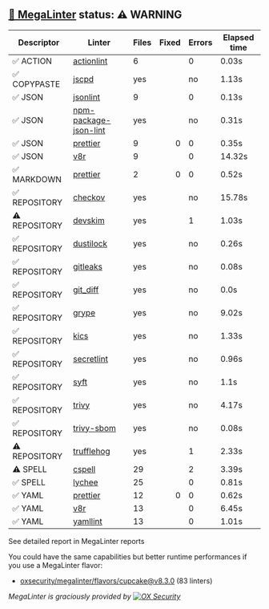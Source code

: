 ## [🦙 MegaLinter](https://megalinter.io/8.3.0) status: ⚠️ WARNING

| Descriptor  |                                          Linter                                           |Files|Fixed|Errors|Elapsed time|
|-------------|-------------------------------------------------------------------------------------------|-----|----:|------|------------|
|✅ ACTION    |[actionlint](https://megalinter.io/8.3.0/descriptors/action_actionlint)                    |    6|     |     0|0.03s       |
|✅ COPYPASTE |[jscpd](https://megalinter.io/8.3.0/descriptors/copypaste_jscpd)                           |yes  |     |no    |1.13s       |
|✅ JSON      |[jsonlint](https://megalinter.io/8.3.0/descriptors/json_jsonlint)                          |    9|     |     0|0.13s       |
|✅ JSON      |[npm-package-json-lint](https://megalinter.io/8.3.0/descriptors/json_npm_package_json_lint)|yes  |     |no    |0.31s       |
|✅ JSON      |[prettier](https://megalinter.io/8.3.0/descriptors/json_prettier)                          |    9|    0|     0|0.35s       |
|✅ JSON      |[v8r](https://megalinter.io/8.3.0/descriptors/json_v8r)                                    |    9|     |     0|14.32s      |
|✅ MARKDOWN  |[prettier](https://megalinter.io/8.3.0/descriptors/markdown_prettier)                      |    2|    0|     0|0.52s       |
|✅ REPOSITORY|[checkov](https://megalinter.io/8.3.0/descriptors/repository_checkov)                      |yes  |     |no    |15.78s      |
|⚠️ REPOSITORY|[devskim](https://megalinter.io/8.3.0/descriptors/repository_devskim)                      |yes  |     |     1|1.03s       |
|✅ REPOSITORY|[dustilock](https://megalinter.io/8.3.0/descriptors/repository_dustilock)                  |yes  |     |no    |0.26s       |
|✅ REPOSITORY|[gitleaks](https://megalinter.io/8.3.0/descriptors/repository_gitleaks)                    |yes  |     |no    |0.08s       |
|✅ REPOSITORY|[git_diff](https://megalinter.io/8.3.0/descriptors/repository_git_diff)                    |yes  |     |no    |0.0s        |
|✅ REPOSITORY|[grype](https://megalinter.io/8.3.0/descriptors/repository_grype)                          |yes  |     |no    |9.02s       |
|✅ REPOSITORY|[kics](https://megalinter.io/8.3.0/descriptors/repository_kics)                            |yes  |     |no    |1.33s       |
|✅ REPOSITORY|[secretlint](https://megalinter.io/8.3.0/descriptors/repository_secretlint)                |yes  |     |no    |0.96s       |
|✅ REPOSITORY|[syft](https://megalinter.io/8.3.0/descriptors/repository_syft)                            |yes  |     |no    |1.1s        |
|✅ REPOSITORY|[trivy](https://megalinter.io/8.3.0/descriptors/repository_trivy)                          |yes  |     |no    |4.17s       |
|✅ REPOSITORY|[trivy-sbom](https://megalinter.io/8.3.0/descriptors/repository_trivy_sbom)                |yes  |     |no    |0.08s       |
|⚠️ REPOSITORY|[trufflehog](https://megalinter.io/8.3.0/descriptors/repository_trufflehog)                |yes  |     |1     |2.33s       |
|⚠️ SPELL     |[cspell](https://megalinter.io/8.3.0/descriptors/spell_cspell)                             |29   |     |2     |3.39s       |
|✅ SPELL     |[lychee](https://megalinter.io/8.3.0/descriptors/spell_lychee)                             |25   |     |     0|0.81s       |
|✅ YAML      |[prettier](https://megalinter.io/8.3.0/descriptors/yaml_prettier)                          |12   |    0|     0|0.62s       |
|✅ YAML      |[v8r](https://megalinter.io/8.3.0/descriptors/yaml_v8r)                                    |13   |     |     0|6.45s       |
|✅ YAML      |[yamllint](https://megalinter.io/8.3.0/descriptors/yaml_yamllint)                          |13   |     |     0|1.01s       |

See detailed report in MegaLinter reports

You could have the same capabilities but better runtime performances if you use a MegaLinter flavor:
- [oxsecurity/megalinter/flavors/cupcake@v8.3.0](https://megalinter.io/8.3.0/flavors/cupcake/) (83 linters)


_MegaLinter is graciously provided by [![OX Security](https://www.ox.security/wp-content/uploads/2022/06/logo.svg?ref=megalinter_comment)](https://www.ox.security/?ref=megalinter)_